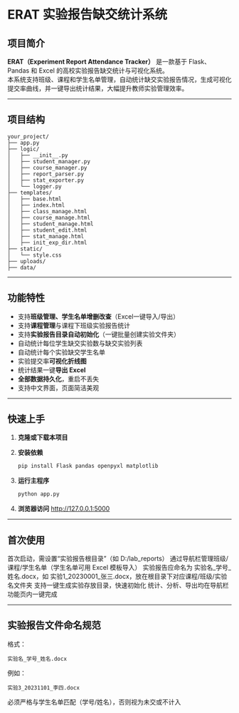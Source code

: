 # ERAT 实验报告缺交统计系统

## 项目简介

**ERAT（Experiment Report Attendance Tracker）** 是一款基于 Flask、Pandas 和 Excel 的高校实验报告缺交统计与可视化系统。  
本系统支持班级、课程和学生名单管理，自动统计缺交实验报告情况，生成可视化提交率曲线，并一键导出统计结果，大幅提升教师实验管理效率。

---

## 项目结构

```text
your_project/
├── app.py
├── logic/
│   ├── __init__.py
│   ├── student_manager.py
│   ├── course_manager.py
│   ├── report_parser.py
│   ├── stat_exporter.py
│   └── logger.py
├── templates/
│   ├── base.html
│   ├── index.html
│   ├── class_manage.html
│   ├── course_manage.html
│   ├── student_manage.html
│   ├── student_edit.html
│   ├── stat_manage.html
│   ├── init_exp_dir.html
├── static/
│   └── style.css
├── uploads/
├── data/
```
---
## 功能特性

- 支持**班级管理、学生名单增删改查**（Excel一键导入/导出）
- 支持**课程管理**与课程下班级实验报告统计
- 支持**实验报告目录自动初始化**（一键批量创建实验文件夹）
- 自动统计每位学生缺交实验数与缺交实验列表
- 自动统计每个实验缺交学生名单
- 实验提交率**可视化折线图**
- 统计结果一键**导出 Excel**
- **全部数据持久化**，重启不丢失
- 支持中文界面，页面简洁美观
  
---
## 快速上手
1. **克隆或下载本项目**
2. **安装依赖**

   ```bash
   pip install Flask pandas openpyxl matplotlib
   ```
3. **运行主程序**
   ```bash
   python app.py
   ```
4. **浏览器访问**
   http://127.0.0.1:5000
   
---
## 首次使用
首次启动，需设置“实验报告根目录”（如 D:/lab_reports）
通过导航栏管理班级/课程/学生名单（学生名单可用 Excel 模板导入）
实验报告应命名为 实验名_学号_姓名.docx，如 实验1_20230001_张三.docx，放在根目录下对应课程/班级/实验名文件夹
支持一键生成实验存放目录，快速初始化
统计、分析、导出均在导航栏功能页内一键完成

---
## 实验报告文件命名规范
格式：
```text
实验名_学号_姓名.docx
```
例如：
```text
实验3_20231101_李四.docx
```
必须严格与学生名单匹配（学号/姓名），否则视为未交或不计入

